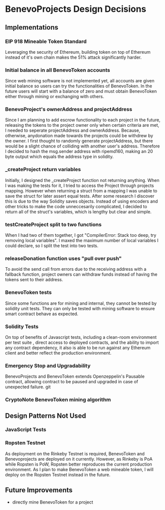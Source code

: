 # BenevoProjects Design Decisions

## Implementations
### EIP 918 Mineable Token Standard
Leveraging the security of Ethereum, building token on top of Ethereum instead of it's own chain makes the 51% attack significantly harder.

### Initial balance in all BenevoToken accounts
Since web mining software is not implemented yet, all accounts are given initial balance so users can try the functionalities of BenevoToken. In the future users will start with a balance of zero and must obtain BenevoToken either through mining or exchanging with others.

### BenevoProject's ownerAddress and projectAddress
Since I am planning to add escrow functionality to each project in the future, releasing the tokens to the project owner only when certain criteria are met, I needed to seperate projectAddress and ownerAddress. Because, otherwise, anydonation made towards the projects could be withdrew by the owner. I first thought to randomly generate projectAddress, but there would be a slight chance of colliding with another user's address. Therefore I decided to hash the msg.sender address with ripemd160, making an 20 byte output which equals the address type in solidity.

### _createProject return variables
Initially, I designed the _createProject function not returning anything. When I was making the tests for it, I tried to access the Project through projects mapping. However when returning a struct from a mapping I was unable to save the struct for later assert equal tests. After some research I discover this is due to the way Solidity saves objects. Instead of using encoders and other tricks to make the code unneccesarily complicated, I decided to return all of the struct's variables, which is lengthy but clear and simple.

### testCreateProject split to two functions
When I had two of them together, I got "CompilerError: Stack too deep, try removing local variables".
I maxed the maximum number of local variables I could declare, so I split the test into two tests.

### releaseDonation function uses "pull over push"
To avoid the send call from errors due to the receiving address with a fallback function, project owners can withdraw funds instead of having the tokens sent to their address.

### BenevoToken tests
Since some functions are for mining and internal, they cannot be tested by solidity unit tests. They can only be tested with mining software to ensure smart contract behave as expected.

### Solidity Tests
On top of benefits of Javascript tests, including a clean-room environment per test suite , direct access to  deployed contracts, and the ability to import any contract dependency, it also is able to be run against any Ethereum client and better reflect the production environment.

### Emergency Stop and Upgradability
BenevoProjects and BenevoToken extends Openzeppelin's Pausable contract, allowing contract to be paused and upgraded in case of unexpected failure.
git 
### CryptoNote BenevoToken mining algorithm

## Design Patterns Not Used

### JavaScript Tests

### Ropsten Testnet
As deployment on the Rinkeby Testnet is required, BenevoToken and Benevoprojects are deployed on it currently. However, as Rinkeby is PoA while Ropsten is PoW, Ropsten better reproduces the current production environment. As I plan to make BenevoToken a web mineable token, I will deploy on the Ropsten Testnet instead in the future.

## Future Improvements
- directly mine BenevoToken for a project